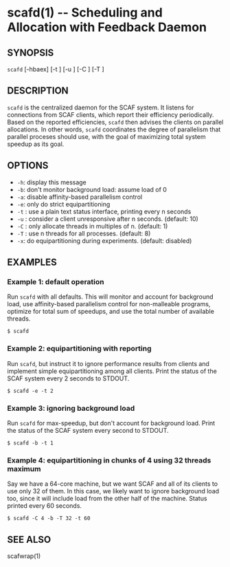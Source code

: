 scafd(1) -- Scheduling and Allocation with Feedback Daemon
==========================================================

## SYNOPSIS
`scafd` \[-hbaex\] \[-t <seconds>\] \[-u <seconds>\] \[-C <multiple>\] \[-T <maxthreads>\]

## DESCRIPTION
`scafd` is the centralized daemon for the SCAF system. It listens for connections from SCAF clients, which report their efficiency periodically. Based on the reported efficiencies, `scafd` then advises the clients on parallel allocations. In other words, `scafd` coordinates the degree of parallelism that parallel proceses should use, with the goal of maximizing total system speedup as its goal.

## OPTIONS
* `-h`: display this message
* `-b`:     don't monitor background load: assume load of 0
* `-a`:     disable affinity-based parallelism control
* `-e`:     only do strict equipartitioning
* `-t` <n>: use a plain text status interface, printing every n seconds
* `-u` <n>: consider a client unresponsive after n seconds. (default: 10)
* `-C` <n>: only allocate threads in multiples of n. (default: 1)
* `-T` <n>: use n threads for all processes. (default: 8)
* `-x`:     do equipartitioning during experiments. (default: disabled)

## EXAMPLES
### Example 1: default operation
Run `scafd` with all defaults. This will monitor and account for background load, use affinity-based parallelism control for non-malleable programs, optimize for total sum of speedups, and use the total number of available threads.

    $ scafd

### Example 2: equipartitioning with reporting
Run `scafd`, but instruct it to ignore performance results from clients and implement simple equipartitioning among all clients. Print the status of the SCAF system every 2 seconds to STDOUT.

    $ scafd -e -t 2

### Example 3: ignoring background load
Run `scafd` for max-speedup, but don't account for background load. Print the status of the SCAF system every second to STDOUT.

    $ scafd -b -t 1

### Example 4: equipartitioning in chunks of 4 using 32 threads maximum
Say we have a 64-core machine, but we want SCAF and all of its clients to use only 32 of them. In this case, we likely want to ignore background load too, since it will include load from the other half of the machine. Status printed every 60 seconds.

    $ scafd -C 4 -b -T 32 -t 60

## SEE ALSO
scafwrap(1)
